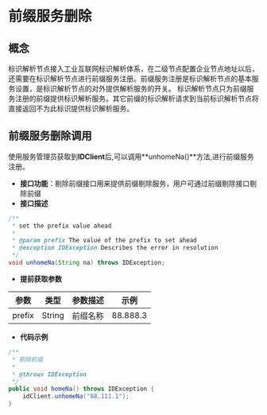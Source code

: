 # 前缀服务删除

## 概念

标识解析节点接入工业互联网标识解析体系，在二级节点配置企业节点地址以后，还需要在标识解析节点进行前缀服务注册。前缀服务注册是标识解析节点的基本服务设置，是标识解析节点的对外提供解析服务的开关。 标识解析节点只为前缀服务注册的前缀提供标识解析服务。其它前缀的标识解析请求到当前标识解析节点将直接返回不为此标识提供标识解析服务。

## 前缀服务删除调用

使用服务管理员获取到**IDClient**后,可以调用**unhomeNa()**方法,进行前缀服务注册。

- **接口功能**：剔除前缀接口用来提供前缀剔除服务，用户可通过前缀剔除接口剔除前缀
- **接口描述**

```java
/**
 * set the prefix value ahead
 *
 * @param prefix The value of the prefix to set ahead
 * @exception IDException Describes the error in resolution
 */
void unhomeNa(String na) throws IDException;
```

- **提前获取参数**

| 参数   | 类型   | 参数描述 | 示例     |
| ------ | ------ | -------- | -------- |
| prefix | String | 前缀名称 | 88.888.3 |

- **代码示例**

```java
/**
 * 剔除前缀
 *
 * @throws IDException
 */
public void homeNa() throws IDException {
    idClient.unhomeNa("88.111.1");
}
```
